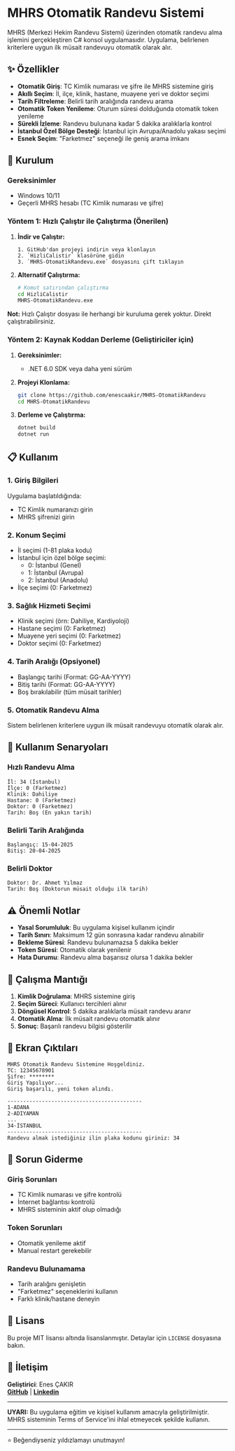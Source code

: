 # MHRS Otomatik Randevu Sistemi

MHRS (Merkezi Hekim Randevu Sistemi) üzerinden otomatik randevu alma işlemini gerçekleştiren C# konsol uygulamasıdır. Uygulama, belirlenen kriterlere uygun ilk müsait randevuyu otomatik olarak alır.

## ✨ Özellikler

- **Otomatik Giriş**: TC Kimlik numarası ve şifre ile MHRS sistemine giriş
- **Akıllı Seçim**: İl, ilçe, klinik, hastane, muayene yeri ve doktor seçimi
- **Tarih Filtreleme**: Belirli tarih aralığında randevu arama
- **Otomatik Token Yenileme**: Oturum süresi dolduğunda otomatik token yenileme
- **Sürekli İzleme**: Randevu bulunana kadar 5 dakika aralıklarla kontrol
- **İstanbul Özel Bölge Desteği**: İstanbul için Avrupa/Anadolu yakası seçimi
- **Esnek Seçim**: "Farketmez" seçeneği ile geniş arama imkanı

## 🚀 Kurulum

### Gereksinimler

- Windows 10/11
- Geçerli MHRS hesabı (TC Kimlik numarası ve şifre)

### Yöntem 1: Hızlı Çalıştır ile Çalıştırma (Önerilen)

1. **İndir ve Çalıştır:**
   ```
   1. GitHub'dan projeyi indirin veya klonlayın
   2. `HizliCalistir` klasörüne gidin
   3. `MHRS-OtomatikRandevu.exe` dosyasını çift tıklayın
   ```

2. **Alternatif Çalıştırma:**
   ```bash
   # Komut satırından çalıştırma
   cd HizliCalistir
   MHRS-OtomatikRandevu.exe
   ```

**Not:** Hızlı Çalıştır dosyası ile herhangi bir kuruluma gerek yoktur. Direkt çalıştırabilirsiniz.

### Yöntem 2: Kaynak Koddan Derleme (Geliştiriciler için)

1. **Gereksinimler:**
   - .NET 6.0 SDK veya daha yeni sürüm

2. **Projeyi Klonlama:**
   ```bash
   git clone https://github.com/enescaakir/MHRS-OtomatikRandevu
   cd MHRS-OtomatikRandevu
   ```

3. **Derleme ve Çalıştırma:**
   ```bash
   dotnet build
   dotnet run
   ```

## 📋 Kullanım

### 1. Giriş Bilgileri
Uygulama başlatıldığında:
- TC Kimlik numaranızı girin
- MHRS şifrenizi girin

### 2. Konum Seçimi
- İl seçimi (1-81 plaka kodu)
- İstanbul için özel bölge seçimi:
  - 0: İstanbul (Genel)
  - 1: İstanbul (Avrupa)
  - 2: İstanbul (Anadolu)
- İlçe seçimi (0: Farketmez)

### 3. Sağlık Hizmeti Seçimi
- Klinik seçimi (örn: Dahiliye, Kardiyoloji)
- Hastane seçimi (0: Farketmez)
- Muayene yeri seçimi (0: Farketmez)
- Doktor seçimi (0: Farketmez)

### 4. Tarih Aralığı (Opsiyonel)
- Başlangıç tarihi (Format: GG-AA-YYYY)
- Bitiş tarihi (Format: GG-AA-YYYY)
- Boş bırakılabilir (tüm müsait tarihler)

### 5. Otomatik Randevu Alma
Sistem belirlenen kriterlere uygun ilk müsait randevuyu otomatik olarak alır.

## 🎯 Kullanım Senaryoları

### Hızlı Randevu Alma
```
İl: 34 (İstanbul)
İlçe: 0 (Farketmez)
Klinik: Dahiliye
Hastane: 0 (Farketmez)
Doktor: 0 (Farketmez)
Tarih: Boş (En yakın tarih)
```

### Belirli Tarih Aralığında
```
Başlangıç: 15-04-2025
Bitiş: 20-04-2025
```

### Belirli Doktor
```
Doktor: Dr. Ahmet Yılmaz
Tarih: Boş (Doktorun müsait olduğu ilk tarih)
```

## ⚠️ Önemli Notlar

- **Yasal Sorumluluk**: Bu uygulama kişisel kullanım içindir
- **Tarih Sınırı**: Maksimum 12 gün sonrasına kadar randevu alınabilir
- **Bekleme Süresi**: Randevu bulunamazsa 5 dakika bekler
- **Token Süresi**: Otomatik olarak yenilenir
- **Hata Durumu**: Randevu alma başarısız olursa 1 dakika bekler

## 🔄 Çalışma Mantığı

1. **Kimlik Doğrulama**: MHRS sistemine giriş
2. **Seçim Süreci**: Kullanıcı tercihleri alınır
3. **Döngüsel Kontrol**: 5 dakika aralıklarla müsait randevu aranır
4. **Otomatik Alma**: İlk müsait randevu otomatik alınır
5. **Sonuç**: Başarılı randevu bilgisi gösterilir

## 📱 Ekran Çıktıları

```
MHRS Otomatik Randevu Sistemine Hoşgeldiniz.
TC: 12345678901
Şifre: ********
Giriş Yapılıyor...
Giriş başarılı, yeni token alındı.

-------------------------------------------
1-ADANA
2-ADIYAMAN
...
34-İSTANBUL
-------------------------------------------
Randevu almak istediğiniz ilin plaka kodunu giriniz: 34
```

## 🐛 Sorun Giderme

### Giriş Sorunları
- TC Kimlik numarası ve şifre kontrolü
- İnternet bağlantısı kontrolü
- MHRS sisteminin aktif olup olmadığı

### Token Sorunları
- Otomatik yenileme aktif
- Manual restart gerekebilir

### Randevu Bulunamama
- Tarih aralığını genişletin
- "Farketmez" seçeneklerini kullanın
- Farklı klinik/hastane deneyin

## 📝 Lisans

Bu proje MIT lisansı altında lisanslanmıştır. Detaylar için `LICENSE` dosyasına bakın.

## 🔗 İletişim

**Geliştirici**: Enes ÇAKIR     
[**GitHub**](https://github.com/enescaakir) | [**Linkedin**](https://www.linkedin.com/in/enescaakir/)

---

**UYARI:** Bu uygulama eğitim ve kişisel kullanım amacıyla geliştirilmiştir. MHRS sisteminin Terms of Service'ini ihlal etmeyecek şekilde kullanın.

---

⭐ Beğendiyseniz yıldızlamayı unutmayın!